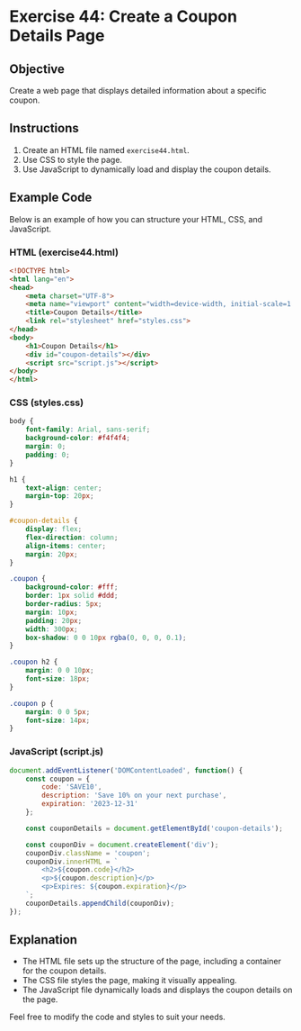 
# Exercise 44: Create a Coupon Details Page

## Objective
Create a web page that displays detailed information about a specific coupon.

## Instructions
1. Create an HTML file named `exercise44.html`.
2. Use CSS to style the page.
3. Use JavaScript to dynamically load and display the coupon details.

## Example Code
Below is an example of how you can structure your HTML, CSS, and JavaScript.

### HTML (exercise44.html)
```html
<!DOCTYPE html>
<html lang="en">
<head>
    <meta charset="UTF-8">
    <meta name="viewport" content="width=device-width, initial-scale=1.0">
    <title>Coupon Details</title>
    <link rel="stylesheet" href="styles.css">
</head>
<body>
    <h1>Coupon Details</h1>
    <div id="coupon-details"></div>
    <script src="script.js"></script>
</body>
</html>
```

### CSS (styles.css)
```css
body {
    font-family: Arial, sans-serif;
    background-color: #f4f4f4;
    margin: 0;
    padding: 0;
}

h1 {
    text-align: center;
    margin-top: 20px;
}

#coupon-details {
    display: flex;
    flex-direction: column;
    align-items: center;
    margin: 20px;
}

.coupon {
    background-color: #fff;
    border: 1px solid #ddd;
    border-radius: 5px;
    margin: 10px;
    padding: 20px;
    width: 300px;
    box-shadow: 0 0 10px rgba(0, 0, 0, 0.1);
}

.coupon h2 {
    margin: 0 0 10px;
    font-size: 18px;
}

.coupon p {
    margin: 0 0 5px;
    font-size: 14px;
}
```

### JavaScript (script.js)
```javascript
document.addEventListener('DOMContentLoaded', function() {
    const coupon = {
        code: 'SAVE10',
        description: 'Save 10% on your next purchase',
        expiration: '2023-12-31'
    };

    const couponDetails = document.getElementById('coupon-details');

    const couponDiv = document.createElement('div');
    couponDiv.className = 'coupon';
    couponDiv.innerHTML = `
        <h2>${coupon.code}</h2>
        <p>${coupon.description}</p>
        <p>Expires: ${coupon.expiration}</p>
    `;
    couponDetails.appendChild(couponDiv);
});
```

## Explanation
- The HTML file sets up the structure of the page, including a container for the coupon details.
- The CSS file styles the page, making it visually appealing.
- The JavaScript file dynamically loads and displays the coupon details on the page.

Feel free to modify the code and styles to suit your needs.

